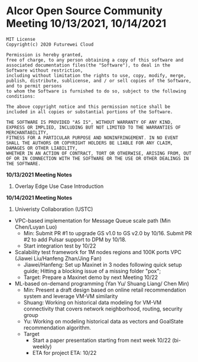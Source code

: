 # Alcor Open Source Community Meeting 10/13/2021, 10/14/2021



    MIT License
    Copyright(c) 2020 Futurewei Cloud

    Permission is hereby granted,
    free of charge, to any person obtaining a copy of this software and associated documentation files(the "Software"), to deal in the Software without restriction,
    including without limitation the rights to use, copy, modify, merge, publish, distribute, sublicense, and / or sell copies of the Software, and to permit persons
    to whom the Software is furnished to do so, subject to the following conditions:

    The above copyright notice and this permission notice shall be included in all copies or substantial portions of the Software.

    THE SOFTWARE IS PROVIDED "AS IS", WITHOUT WARRANTY OF ANY KIND, EXPRESS OR IMPLIED, INCLUDING BUT NOT LIMITED TO THE WARRANTIES OF MERCHANTABILITY,
    FITNESS FOR A PARTICULAR PURPOSE AND NONINFRINGEMENT. IN NO EVENT SHALL THE AUTHORS OR COPYRIGHT HOLDERS BE LIABLE FOR ANY CLAIM, DAMAGES OR OTHER LIABILITY,
    WHETHER IN AN ACTION OF CONTRACT, TORT OR OTHERWISE, ARISING FROM, OUT OF OR IN CONNECTION WITH THE SOFTWARE OR THE USE OR OTHER DEALINGS IN THE SOFTWARE.

**10/13/2021 Meeting Notes**

1. Overlay Edge Use Case Introduction

**10/14/2021 Meeting Notes**

1. Univeristy Collaboration (USTC)

* VPC-based implementation for Message Queue scale path (Min Chen/Luyan Luo)
    * Min: Submit PR #1 to upgrade GS v1.0 to GS v2.0 by 10/16. Submit PR #2 to add Pulsar support to DPM by 10/18. 
    * Start integration test by 10/22 
* Scalability test framework for 1M nodes regions and 100K ports VPC (Jiawei Liu/Hanfeng Zhan/Jing Fan)
    * Jiawei/Hanfeng: Set up Maxinet in 3 nodes following quick setup guide; Hitting a blocking issue of a missing folder "pox";
    * Target: Prepare a Maxinet demo by next Meeting 10/22
* ML-based on-demand programming (Yan Yu/ Shuang Liang/ Chen Min)
    * Min: Present a draft design based on online retail recommendation system and leverage VM-VM similarity
    * Shuang: Working on historical data modeling for VM-VM connectivity that covers network neighborhood, routing, security group
    * Yu: Working on modeling historical data as vectors and GoalState recommendation algorithm.
    * Target
        * Start a paper presentation starting from next week 10/22 (bi-weekly)
        * ETA for project ETA: 10/22